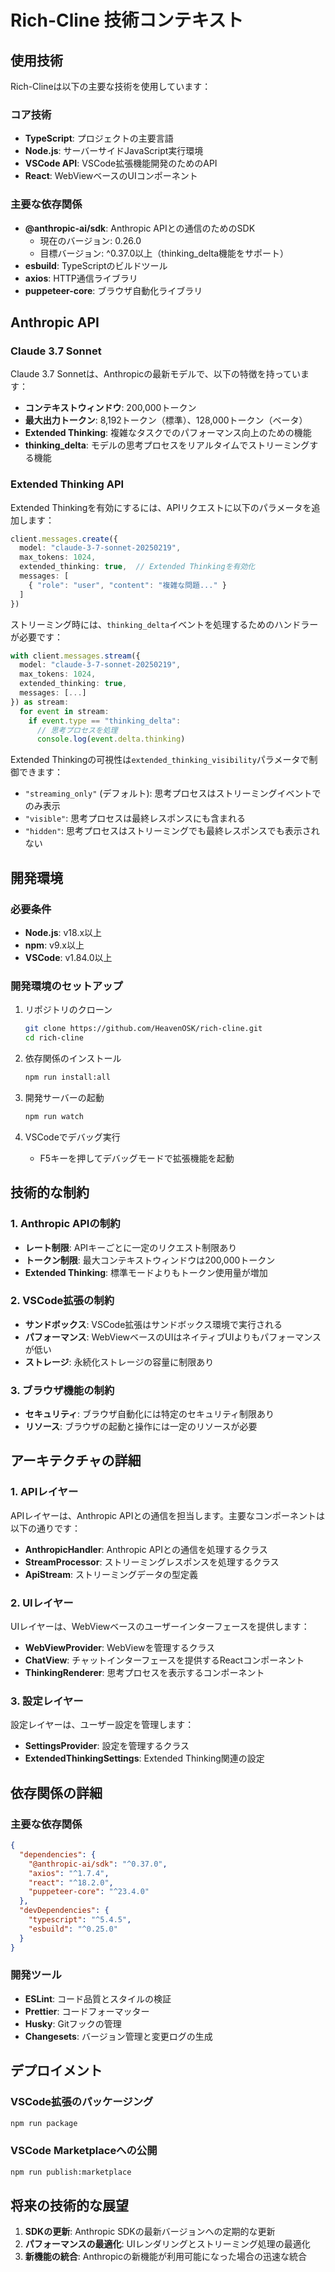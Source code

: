 # Rich-Cline 技術コンテキスト

## 使用技術

Rich-Clineは以下の主要な技術を使用しています：

### コア技術

- **TypeScript**: プロジェクトの主要言語
- **Node.js**: サーバーサイドJavaScript実行環境
- **VSCode API**: VSCode拡張機能開発のためのAPI
- **React**: WebViewベースのUIコンポーネント

### 主要な依存関係

- **@anthropic-ai/sdk**: Anthropic APIとの通信のためのSDK
  - 現在のバージョン: 0.26.0
  - 目標バージョン: ^0.37.0以上（thinking_delta機能をサポート）
- **esbuild**: TypeScriptのビルドツール
- **axios**: HTTP通信ライブラリ
- **puppeteer-core**: ブラウザ自動化ライブラリ

## Anthropic API

### Claude 3.7 Sonnet

Claude 3.7 Sonnetは、Anthropicの最新モデルで、以下の特徴を持っています：

- **コンテキストウィンドウ**: 200,000トークン
- **最大出力トークン**: 8,192トークン（標準）、128,000トークン（ベータ）
- **Extended Thinking**: 複雑なタスクでのパフォーマンス向上のための機能
- **thinking_delta**: モデルの思考プロセスをリアルタイムでストリーミングする機能

### Extended Thinking API

Extended Thinkingを有効にするには、APIリクエストに以下のパラメータを追加します：

```typescript
client.messages.create({
  model: "claude-3-7-sonnet-20250219",
  max_tokens: 1024,
  extended_thinking: true,  // Extended Thinkingを有効化
  messages: [
    { "role": "user", "content": "複雑な問題..." }
  ]
})
```

ストリーミング時には、`thinking_delta`イベントを処理するためのハンドラーが必要です：

```typescript
with client.messages.stream({
  model: "claude-3-7-sonnet-20250219",
  max_tokens: 1024,
  extended_thinking: true,
  messages: [...]
}) as stream:
  for event in stream:
    if event.type == "thinking_delta":
      // 思考プロセスを処理
      console.log(event.delta.thinking)
```

Extended Thinkingの可視性は`extended_thinking_visibility`パラメータで制御できます：

- `"streaming_only"` (デフォルト): 思考プロセスはストリーミングイベントでのみ表示
- `"visible"`: 思考プロセスは最終レスポンスにも含まれる
- `"hidden"`: 思考プロセスはストリーミングでも最終レスポンスでも表示されない

## 開発環境

### 必要条件

- **Node.js**: v18.x以上
- **npm**: v9.x以上
- **VSCode**: v1.84.0以上

### 開発環境のセットアップ

1. リポジトリのクローン
   ```bash
   git clone https://github.com/HeavenOSK/rich-cline.git
   cd rich-cline
   ```

2. 依存関係のインストール
   ```bash
   npm run install:all
   ```

3. 開発サーバーの起動
   ```bash
   npm run watch
   ```

4. VSCodeでデバッグ実行
   - F5キーを押してデバッグモードで拡張機能を起動

## 技術的な制約

### 1. Anthropic APIの制約

- **レート制限**: APIキーごとに一定のリクエスト制限あり
- **トークン制限**: 最大コンテキストウィンドウは200,000トークン
- **Extended Thinking**: 標準モードよりもトークン使用量が増加

### 2. VSCode拡張の制約

- **サンドボックス**: VSCode拡張はサンドボックス環境で実行される
- **パフォーマンス**: WebViewベースのUIはネイティブUIよりもパフォーマンスが低い
- **ストレージ**: 永続化ストレージの容量に制限あり

### 3. ブラウザ機能の制約

- **セキュリティ**: ブラウザ自動化には特定のセキュリティ制限あり
- **リソース**: ブラウザの起動と操作には一定のリソースが必要

## アーキテクチャの詳細

### 1. APIレイヤー

APIレイヤーは、Anthropic APIとの通信を担当します。主要なコンポーネントは以下の通りです：

- **AnthropicHandler**: Anthropic APIとの通信を処理するクラス
- **StreamProcessor**: ストリーミングレスポンスを処理するクラス
- **ApiStream**: ストリーミングデータの型定義

### 2. UIレイヤー

UIレイヤーは、WebViewベースのユーザーインターフェースを提供します：

- **WebViewProvider**: WebViewを管理するクラス
- **ChatView**: チャットインターフェースを提供するReactコンポーネント
- **ThinkingRenderer**: 思考プロセスを表示するコンポーネント

### 3. 設定レイヤー

設定レイヤーは、ユーザー設定を管理します：

- **SettingsProvider**: 設定を管理するクラス
- **ExtendedThinkingSettings**: Extended Thinking関連の設定

## 依存関係の詳細

### 主要な依存関係

```json
{
  "dependencies": {
    "@anthropic-ai/sdk": "^0.37.0",
    "axios": "^1.7.4",
    "react": "^18.2.0",
    "puppeteer-core": "^23.4.0"
  },
  "devDependencies": {
    "typescript": "^5.4.5",
    "esbuild": "^0.25.0"
  }
}
```

### 開発ツール

- **ESLint**: コード品質とスタイルの検証
- **Prettier**: コードフォーマッター
- **Husky**: Gitフックの管理
- **Changesets**: バージョン管理と変更ログの生成

## デプロイメント

### VSCode拡張のパッケージング

```bash
npm run package
```

### VSCode Marketplaceへの公開

```bash
npm run publish:marketplace
```

## 将来の技術的な展望

1. **SDKの更新**: Anthropic SDKの最新バージョンへの定期的な更新
2. **パフォーマンスの最適化**: UIレンダリングとストリーミング処理の最適化
3. **新機能の統合**: Anthropicの新機能が利用可能になった場合の迅速な統合
